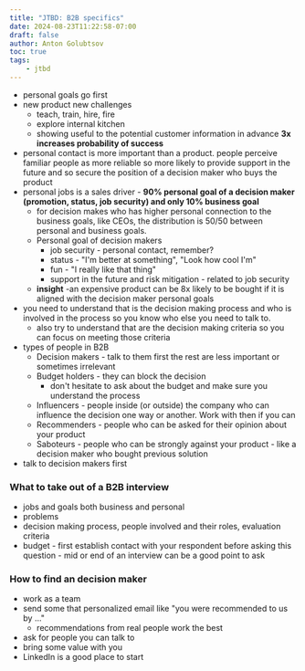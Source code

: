 ```yaml
---
title: "JTBD: B2B specifics"
date: 2024-08-23T11:22:58-07:00
draft: false
author: Anton Golubtsov
toc: true
tags:
    - jtbd
---
```


-   personal goals go first
-   new product new challenges
    -   teach, train, hire, fire
    -   explore internal kitchen
    -   showing useful to the potential customer information in advance **3x increases probability of success**
-   personal contact is more important than a product. people perceive familiar people as more reliable so more likely to provide support in the future and so secure the position of a decision maker who buys the product
-   personal jobs is a sales driver - **90% personal goal of a decision maker (promotion, status, job security) and only 10% business goal**
    -   for decision makes who has higher personal connection to the business goals, like CEOs, the distribution is 50/50 between personal and business goals.
    -   Personal goal of decision makers
        -   job security - personal contact, remember?
        -   status - "I'm better at something", "Look how cool I'm"
        -   fun - "I really like that thing"
        -   support in the future and risk mitigation - related to job security
    -   **insight** -an expensive product can be 8x likely to be bought if it is aligned with the decision maker personal goals
-   you need to understand that is the decision making process and who is involved in the process so you know who else you need to talk to.
    -   also try to understand that are the decision making criteria so you can focus on meeting those criteria
-   types of people in B2B
    -   Decision makers - talk to them first the rest are less important or sometimes irrelevant
    -   Budget holders - they can block the decision
        -   don't hesitate to ask about the budget and make sure you understand the process
    -   Influencers - people inside (or outside) the company who can influence the decision one way or another. Work with then if you can
    -   Recommenders - people who can be asked for their opinion about your product
    -   Saboteurs - people who can be strongly against your product - like a decision maker who bought previous solution
-   talk to decision makers first

### What to take out of a B2B interview

-   jobs and goals both business and personal
-   problems
-   decision making process, people involved and their roles, evaluation criteria
-   budget - first establish contact with your respondent before asking this question - mid or end of an interview can be a good point to ask

### How to find an decision maker

-   work as a team
-   send some that personalized email like "you were recommended to us by ..."
    -   recommendations from real people work the best
-   ask for people you can talk to
-   bring some value with you
-   LinkedIn is a good place to start
